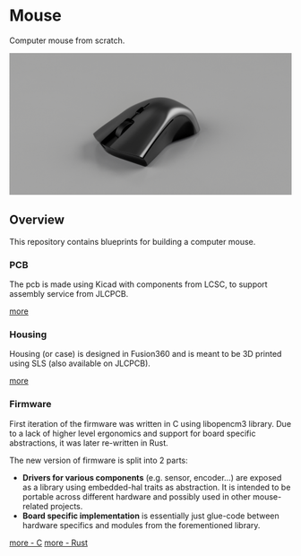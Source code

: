 # Mouse

Computer mouse from scratch.

![render](assets/render.png)

## Overview

This repository contains blueprints for building a computer mouse.

### PCB

The pcb is made using Kicad with components from LCSC, to support assembly service from JLCPCB.

[more](pcb/)

### Housing

Housing (or case) is designed in Fusion360 and is meant to be 3D printed using SLS (also available on JLCPCB).

[more](housing/)

### Firmware

First iteration of the firmware was written in C using libopencm3 library.
Due to a lack of higher level ergonomics and support for board specific abstractions,
it was later re-written in Rust.

The new version of firmware is split into 2 parts:

- **Drivers for various components** (e.g. sensor, encoder...) are exposed as a library using embedded-hal
  traits as abstraction. It is intended to be portable across different hardware and possibly used in
  other mouse-related projects.
- **Board specific implementation** is essentially just glue-code between hardware specifics and modules
  from the forementioned library.

[more - C](firmware-c/)
[more - Rust](firmware-rust/)

